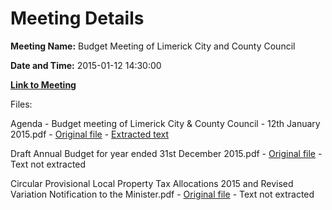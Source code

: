 # Meeting Details

**Meeting Name:** Budget Meeting of Limerick City and County Council

**Date and Time:** 2015-01-12 14:30:00

**[Link to Meeting](https://www.limerick.ie/council/whats-on/budget-meeting-limerick-city-and-county-council-0)**

Files: 

Agenda - Budget meeting of Limerick City & County Council - 12th January 2015.pdf - [Original file](https://www.limerick.ie/sites/default/files/media/documents/2017-07/agenda_-_budget_meeting_of_limerick_city_county_council_-_12th_january_2015.pdf) - [Extracted text](./Agenda%20-%20Budget%20meeting%20of%20Limerick%20City%20%26%20County%20Council%20-%2012th%20January%202015.md)

Draft Annual Budget for year ended 31st December 2015.pdf - [Original file](https://www.limerick.ie/sites/default/files/media/documents/2017-07/draft_annual_budget_for_year_ended_31st_december_2015.pdf) - Text not extracted

Circular Provisional Local Property Tax Allocations 2015 and Revised Variation Notification to the Minister.pdf - [Original file](https://www.limerick.ie/sites/default/files/media/documents/2017-07/circular_provisional_local_property_tax_allocations_2015_and_revised_variation_notification_to_the_minister.pdf) - Text not extracted

